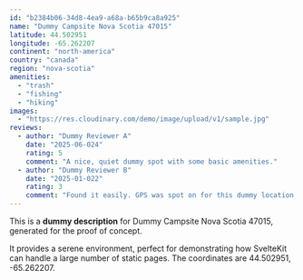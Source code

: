 ```yaml
---
id: "b2384b06-34d8-4ea9-a68a-b65b9ca8a925"
name: "Dummy Campsite Nova Scotia 47015"
latitude: 44.502951
longitude: -65.262207
continent: "north-america"
country: "canada"
region: "nova-scotia"
amenities:
  - "trash"
  - "fishing"
  - "hiking"
images:
  - "https://res.cloudinary.com/demo/image/upload/v1/sample.jpg"
reviews:
  - author: "Dummy Reviewer A"
    date: "2025-06-024"
    rating: 5
    comment: "A nice, quiet dummy spot with some basic amenities."
  - author: "Dummy Reviewer B"
    date: "2025-01-022"
    rating: 3
    comment: "Found it easily. GPS was spot on for this dummy location."
---
```


This is a **dummy description** for Dummy Campsite Nova Scotia 47015, generated for the proof of concept.

It provides a serene environment, perfect for demonstrating how SvelteKit can handle a large number of static pages. The coordinates are 44.502951, -65.262207.
